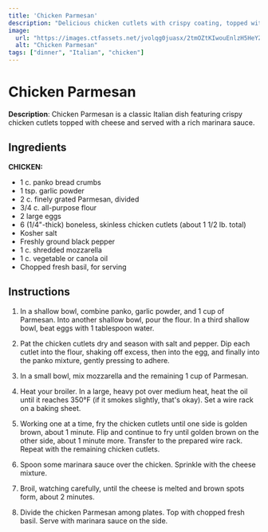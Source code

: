 ```yaml
---
title: 'Chicken Parmesan'
description: "Delicious chicken cutlets with crispy coating, topped with cheese, and served with marinara sauce."
image:
  url: "https://images.ctfassets.net/jvolqg0juasx/2tmOZtKIwouEnlzH5HeYZU/d92c6a96ff2193b2546a59625c3525d7/chicken-parm.png"
  alt: "Chicken Parmesan"
tags: ["dinner", "Italian", "chicken"]
---
```


# Chicken Parmesan

**Description**: Chicken Parmesan is a classic Italian dish featuring crispy chicken cutlets topped with cheese and served with a rich marinara sauce.

## Ingredients

**CHICKEN:**

- 1 c. panko bread crumbs
- 1 tsp. garlic powder
- 2 c. finely grated Parmesan, divided
- 3/4 c. all-purpose flour
- 2 large eggs
- 6 (1/4"-thick) boneless, skinless chicken cutlets (about 1 1/2 lb. total)
- Kosher salt
- Freshly ground black pepper
- 1 c. shredded mozzarella
- 1 c. vegetable or canola oil
- Chopped fresh basil, for serving

## Instructions

1. In a shallow bowl, combine panko, garlic powder, and 1 cup of Parmesan. Into another shallow bowl, pour the flour. In a third shallow bowl, beat eggs with 1 tablespoon water.

2. Pat the chicken cutlets dry and season with salt and pepper. Dip each cutlet into the flour, shaking off excess, then into the egg, and finally into the panko mixture, gently pressing to adhere.

3. In a small bowl, mix mozzarella and the remaining 1 cup of Parmesan.

4. Heat your broiler. In a large, heavy pot over medium heat, heat the oil until it reaches 350°F (if it smokes slightly, that's okay). Set a wire rack on a baking sheet.

5. Working one at a time, fry the chicken cutlets until one side is golden brown, about 1 minute. Flip and continue to fry until golden brown on the other side, about 1 minute more. Transfer to the prepared wire rack. Repeat with the remaining chicken cutlets.

6. Spoon some marinara sauce over the chicken. Sprinkle with the cheese mixture.

7. Broil, watching carefully, until the cheese is melted and brown spots form, about 2 minutes.

8. Divide the chicken Parmesan among plates. Top with chopped fresh basil. Serve with marinara sauce on the side.
